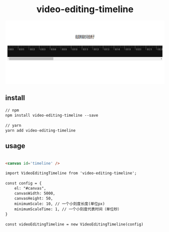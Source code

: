 
<h1 align="center">
 video-editing-timeline
</h1>

<img height="200" src="./packages/video-editing-timeline/example/1610880717.png"></img>

## install

```
// npm
npm install video-editing-timeline --save

// yarn
yarn add video-editing-timeline
```

## usage
``` html

<canvas id='timeline' />

```

```
import VideoEditingTimeline from 'video-editing-timeline';

const config = {
    el: "#canvas",
    canvasWidth: 5000,
    canvasHeight: 50,
    minimumScale: 10, // 一个小刻度长度(单位px)
    minimumScaleTime: 1, // 一个小刻度代表时间（单位秒）
}

const videoEditingTimeline = new VideoEditingTimeline(config)

```
